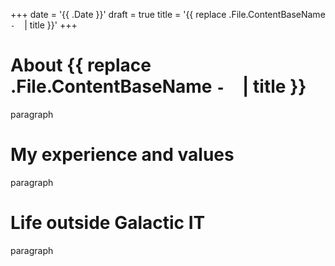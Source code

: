 +++
date = '{{ .Date }}'
draft = true
title = '{{ replace .File.ContentBaseName `-` ` ` | title }}'
+++

# About {{ replace .File.ContentBaseName `-` ` ` | title }}
paragraph

# My experience and values
paragraph

# Life outside Galactic IT
paragraph